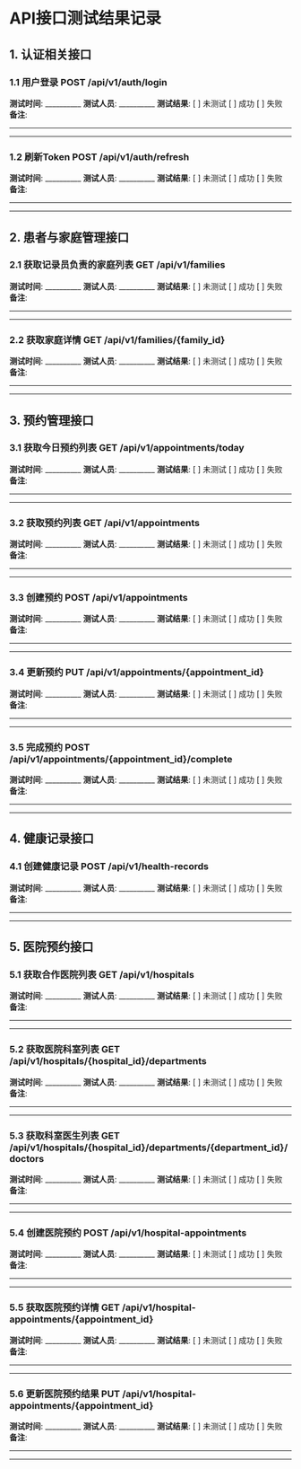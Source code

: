 # API接口测试结果记录

## 1. 认证相关接口

### 1.1 用户登录 POST /api/v1/auth/login

**测试时间**: __________
**测试人员**: __________
**测试结果**: [ ] 未测试  [ ] 成功  [ ] 失败
**备注**: 
________________________________________________________
________________________________________________________

### 1.2 刷新Token POST /api/v1/auth/refresh

**测试时间**: __________
**测试人员**: __________
**测试结果**: [ ] 未测试  [ ] 成功  [ ] 失败
**备注**: 
________________________________________________________
________________________________________________________

## 2. 患者与家庭管理接口

### 2.1 获取记录员负责的家庭列表 GET /api/v1/families

**测试时间**: __________
**测试人员**: __________
**测试结果**: [ ] 未测试  [ ] 成功  [ ] 失败
**备注**: 
________________________________________________________
________________________________________________________

### 2.2 获取家庭详情 GET /api/v1/families/{family_id}

**测试时间**: __________
**测试人员**: __________
**测试结果**: [ ] 未测试  [ ] 成功  [ ] 失败
**备注**: 
________________________________________________________
________________________________________________________

## 3. 预约管理接口

### 3.1 获取今日预约列表 GET /api/v1/appointments/today

**测试时间**: __________
**测试人员**: __________
**测试结果**: [ ] 未测试  [ ] 成功  [ ] 失败
**备注**: 
________________________________________________________
________________________________________________________

### 3.2 获取预约列表 GET /api/v1/appointments

**测试时间**: __________
**测试人员**: __________
**测试结果**: [ ] 未测试  [ ] 成功  [ ] 失败
**备注**: 
________________________________________________________
________________________________________________________

### 3.3 创建预约 POST /api/v1/appointments

**测试时间**: __________
**测试人员**: __________
**测试结果**: [ ] 未测试  [ ] 成功  [ ] 失败
**备注**: 
________________________________________________________
________________________________________________________

### 3.4 更新预约 PUT /api/v1/appointments/{appointment_id}

**测试时间**: __________
**测试人员**: __________
**测试结果**: [ ] 未测试  [ ] 成功  [ ] 失败
**备注**: 
________________________________________________________
________________________________________________________

### 3.5 完成预约 POST /api/v1/appointments/{appointment_id}/complete

**测试时间**: __________
**测试人员**: __________
**测试结果**: [ ] 未测试  [ ] 成功  [ ] 失败
**备注**: 
________________________________________________________
________________________________________________________

## 4. 健康记录接口

### 4.1 创建健康记录 POST /api/v1/health-records

**测试时间**: __________
**测试人员**: __________
**测试结果**: [ ] 未测试  [ ] 成功  [ ] 失败
**备注**: 
________________________________________________________
________________________________________________________

## 5. 医院预约接口

### 5.1 获取合作医院列表 GET /api/v1/hospitals

**测试时间**: __________
**测试人员**: __________
**测试结果**: [ ] 未测试  [ ] 成功  [ ] 失败
**备注**: 
________________________________________________________
________________________________________________________

### 5.2 获取医院科室列表 GET /api/v1/hospitals/{hospital_id}/departments

**测试时间**: __________
**测试人员**: __________
**测试结果**: [ ] 未测试  [ ] 成功  [ ] 失败
**备注**: 
________________________________________________________
________________________________________________________

### 5.3 获取科室医生列表 GET /api/v1/hospitals/{hospital_id}/departments/{department_id}/doctors

**测试时间**: __________
**测试人员**: __________
**测试结果**: [ ] 未测试  [ ] 成功  [ ] 失败
**备注**: 
________________________________________________________
________________________________________________________

### 5.4 创建医院预约 POST /api/v1/hospital-appointments

**测试时间**: __________
**测试人员**: __________
**测试结果**: [ ] 未测试  [ ] 成功  [ ] 失败
**备注**: 
________________________________________________________
________________________________________________________

### 5.5 获取医院预约详情 GET /api/v1/hospital-appointments/{appointment_id}

**测试时间**: __________
**测试人员**: __________
**测试结果**: [ ] 未测试  [ ] 成功  [ ] 失败
**备注**: 
________________________________________________________
________________________________________________________

### 5.6 更新医院预约结果 PUT /api/v1/hospital-appointments/{appointment_id}

**测试时间**: __________
**测试人员**: __________
**测试结果**: [ ] 未测试  [ ] 成功  [ ] 失败
**备注**: 
________________________________________________________
________________________________________________________
